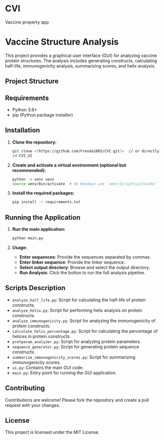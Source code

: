 # CVI
Vaccine property app
# Vaccine Structure Analysis

This project provides a graphical user interface (GUI) for analyzing vaccine protein structures. The analysis includes generating constructs, calculating half-life, immunogenicity analysis, summarizing scores, and helix analysis.

## Project Structure


## Requirements

- Python 3.6+
- pip (Python package installer)

## Installation

1. **Clone the repository:**

    ```bash
    git clone <(https://github.com/Frenda1005/CVI.git)>  // or directly download from github
    cd CVI_UI
    ```

2. **Create and activate a virtual environment (optional but recommended):**

    ```bash
    python -m venv venv
    source venv/bin/activate  # On Windows use `venv\Scripts\activate`
    ```

3. **Install the required packages:**

    ```bash
    pip install -r requirements.txt
    ```

## Running the Application

1. **Run the main application:**

    ```bash
    python main.py
    ```

2. **Usage:**

    - **Enter sequences**: Provide the sequences separated by commas.
    - **Enter linker sequence**: Provide the linker sequence.
    - **Select output directory**: Browse and select the output directory.
    - **Run Analysis**: Click the button to run the full analysis pipeline.

## Scripts Description

- `analyze_half_life.py`: Script for calculating the half-life of protein constructs.
- `analyze_helix.py`: Script for performing helix analysis on protein constructs.
- `analyze_immunogenicity.py`: Script for analyzing the immunogenicity of protein constructs.
- `calculate_helix_percentage.py`: Script for calculating the percentage of helices in protein constructs.
- `protparam_analyzer.py`: Script for analyzing protein parameters.
- `sequence_generator.py`: Script for generating protein sequence constructs.
- `summarize_immunogenicity_scores.py`: Script for summarizing immunogenicity scores.
- `ui.py`: Contains the main GUI code.
- `main.py`: Entry point for running the GUI application.

## Contributing

Contributions are welcome! Please fork the repository and create a pull request with your changes.

## License

This project is licensed under the MIT License.

